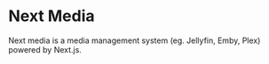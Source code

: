 # Next Media

Next media is a media management system (eg. Jellyfin, Emby, Plex) powered by Next.js.